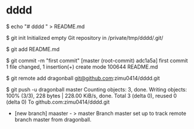 # dddd


$ echo "# dddd " > README.md

$ git init
Initialized empty Git repository in /private/tmp/dddd/.git/

$ git add README.md

$ git commit -m "first commit"
[master (root-commit) adc1a5a] first commit
1 file changed, 1 insertion(+)
create mode 100644 README.md

$ git remote add dragonball git@github.com:zimu0414/dddd.git

$ git push -u dragonball master
Counting objects: 3, done.
Writing objects: 100% (3/3), 228 bytes | 228.00 KiB/s, done.
Total 3 (delta 0), reused 0 (delta 0)
To github.com:zimu0414/dddd.git
* [new branch]      maaster - > master
Branch master set up to track remote branch master from dragonball.

